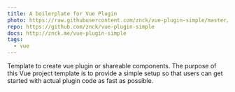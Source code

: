 ```yaml
---
title: A boilerplate for Vue Plugin
photo: https://raw.githubusercontent.com/znck/vue-plugin-simple/master/cover.png
repo: https://github.com/znck/vue-plugin-simple
docs: http://znck.me/vue-plugin-simple
tags:
  - vue
---
```


Template to create vue plugin or shareable components. The purpose of this Vue project template is to provide a simple setup so that users can get started with actual plugin code as fast as possible.
